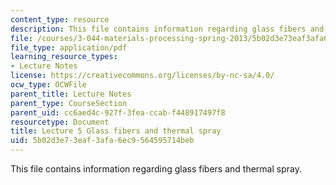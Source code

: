 ```yaml
---
content_type: resource
description: This file contains information regarding glass fibers and thermal spray.
file: /courses/3-044-materials-processing-spring-2013/5b02d3e73eaf3afa6ec9564595714beb_MIT3_044S13_Lec05.pdf
file_type: application/pdf
learning_resource_types:
- Lecture Notes
license: https://creativecommons.org/licenses/by-nc-sa/4.0/
ocw_type: OCWFile
parent_title: Lecture Notes
parent_type: CourseSection
parent_uid: cc6aed4c-927f-3fea-ccab-f448917497f8
resourcetype: Document
title: Lecture 5 Glass fibers and thermal spray
uid: 5b02d3e7-3eaf-3afa-6ec9-564595714beb
---
```

This file contains information regarding glass fibers and thermal spray.